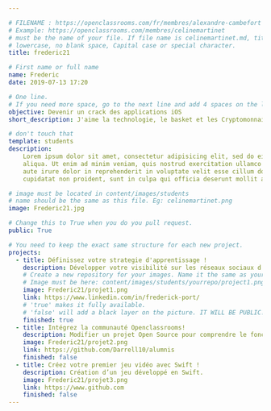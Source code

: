 ```yaml
---

# FILENAME : https://openclassrooms.com/fr/membres/alexandre-cambefort
# Example: https://openclassrooms.com/membres/celinemartinet
# must be the name of your file. If file name is celinemartinet.md, title is celinemartinet.
# lowercase, no blank space, Capital case or special character.
title: frederic21

# First name or full name
name: Frederic
date: 2019-07-13 17:20

# One line.
# If you need more space, go to the next line and add 4 spaces on the left, as in 'description'.
objective: Devenir un crack des applications iOS 
short_description: J'aime la technologie, le basket et les Cryptomonnaie !

# don't touch that
template: students
description: 
    Lorem ipsum dolor sit amet, consectetur adipisicing elit, sed do eiusmod tempor incididunt ut labore et dolore magna 
    aliqua. Ut enim ad minim veniam, quis nostrud exercitation ullamco laboris nisi ut aliquip ex ea commodo consequat. Duis 
    aute irure dolor in reprehenderit in voluptate velit esse cillum dolore eu fugiat nulla pariatur. Excepteur sint occaecat 
    cupidatat non proident, sunt in culpa qui officia deserunt mollit anim id est laborum.

# image must be located in content/images/students
# name should be the same as this file. Eg: celinemartinet.png
image: Frederic21.jpg

# Change this to True when you do you pull request.
public: True

# You need to keep the exact same structure for each new project.
projects:
  - title: Définissez votre strategie d'apprentissage !
    description: Développer votre visibilité sur les réseaux sociaux d'entreprise, créer et modifier son CV.
    # Create a new repository for your images. Name it the same as your nickname and profile picture.
    # Image must be here: content/images/students/yourrepo/project1.png
    image: Frederic21/projet1.png
    link: https://www.linkedin.com/in/frederick-port/
    # 'true' makes it fully available.
    # 'false' will add a black layer on the picture. IT WILL BE PUBLIC!
    finished: true
  - title: Intégrez la communauté Openclassrooms!
    description: Modifier un projet Open Source pour comprendre le fonctionnement de Git, de Github et des pull requests. 
    image: Frederic21/projet2.png
    link: https://github.com/Darrell10/alumnis
    finished: false
  - title: Créez votre premier jeu vidéo avec Swift !
    description: Création d’un jeu développé en Swift.
    image: Frederic21/projet3.png
    link: https://www.github.com
    finished: false
---
```

